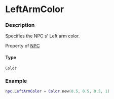 # LeftArmColor
### Description
Specifies the NPC s' Left arm color.

Property of [NPC](/classes/NPC/)

#### Type
`Color`

### Example
```lua
npc.LeftArmColor = Color.new(0.5, 0.5, 0.5, 1)
```